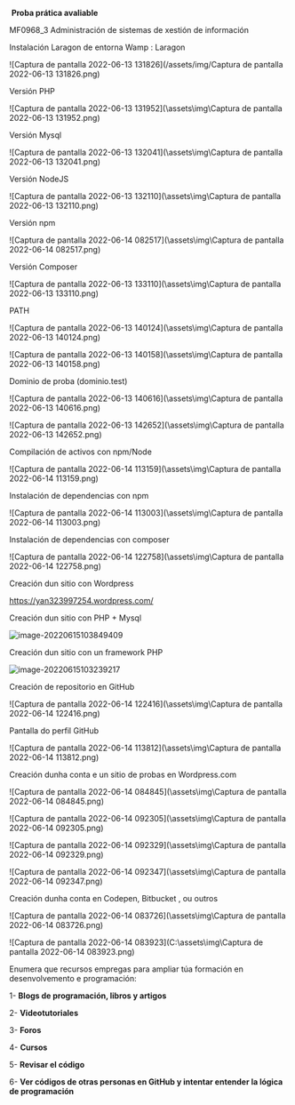 ​                                                                    **Proba prática avaliable**

MF0968_3 Administración de sistemas de xestión de información

Instalación Laragon de entorna Wamp : Laragon

![Captura de pantalla 2022-06-13 131826](/assets/img/Captura de pantalla 2022-06-13 131826.png)



Versión PHP

![Captura de pantalla 2022-06-13 131952](\assets\img\Captura de pantalla 2022-06-13 131952.png)

Versión Mysql

![Captura de pantalla 2022-06-13 132041](\assets\img\Captura de pantalla 2022-06-13 132041.png)



Versión NodeJS

![Captura de pantalla 2022-06-13 132110](\assets\img\Captura de pantalla 2022-06-13 132110.png)



Versión npm



![Captura de pantalla 2022-06-14 082517](\assets\img\Captura de pantalla 2022-06-14 082517.png)





Versión Composer

![Captura de pantalla 2022-06-13 133110](\assets\img\Captura de pantalla 2022-06-13 133110.png)

PATH

![Captura de pantalla 2022-06-13 140124](\assets\img\Captura de pantalla 2022-06-13 140124.png)



![Captura de pantalla 2022-06-13 140158](\assets\img\Captura de pantalla 2022-06-13 140158.png)



Dominio de proba (dominio.test)



![Captura de pantalla 2022-06-13 140616](\assets\img\Captura de pantalla 2022-06-13 140616.png)





![Captura de pantalla 2022-06-13 142652](\assets\img\Captura de pantalla 2022-06-13 142652.png)





Compilación de activos con npm/Node

![Captura de pantalla 2022-06-14 113159](\assets\img\Captura de pantalla 2022-06-14 113159.png)

Instalación de dependencias con npm

![Captura de pantalla 2022-06-14 113003](\assets\img\Captura de pantalla 2022-06-14 113003.png)

Instalación de dependencias con composer

![Captura de pantalla 2022-06-14 122758](\assets\img\Captura de pantalla 2022-06-14 122758.png)



Creación dun sitio con Wordpress

https://yan323997254.wordpress.com/





Creación dun sitio con PHP + Mysql

![image-20220615103849409](C:\Users\Usuario\AppData\Roaming\Typora\typora-user-images\image-20220615103849409.png)







Creación dun sitio con un framework PHP

![image-20220615103239217](\Users\Usuario\AppData\Roaming\Typora\typora-user-images\image-20220615103239217.png)





Creación de repositorio en GitHub  

![Captura de pantalla 2022-06-14 122416](\assets\img\Captura de pantalla 2022-06-14 122416.png)



Pantalla do perfil GitHub

![Captura de pantalla 2022-06-14 113812](\assets\img\Captura de pantalla 2022-06-14 113812.png)



Creación dunha conta e un sitio de probas en Wordpress.com

![Captura de pantalla 2022-06-14 084845](\assets\img\Captura de pantalla 2022-06-14 084845.png)







![Captura de pantalla 2022-06-14 092305](\assets\img\Captura de pantalla 2022-06-14 092305.png)

![Captura de pantalla 2022-06-14 092329](\assets\img\Captura de pantalla 2022-06-14 092329.png)

![Captura de pantalla 2022-06-14 092347](\assets\img\Captura de pantalla 2022-06-14 092347.png)



Creación dunha conta en Codepen, Bitbucket , ou outros 



![Captura de pantalla 2022-06-14 083726](\assets\img\Captura de pantalla 2022-06-14 083726.png)





![Captura de pantalla 2022-06-14 083923](C:\assets\img\Captura de pantalla 2022-06-14 083923.png)

Enumera que recursos empregas para ampliar túa formación en desenvolvemento e programación:



1- **Blogs de programación, libros y artigos**

2- **Videotutoriales**

3- **Foros**

4- **Cursos**

5- **Revisar el código**

6- **Ver códigos de otras personas en GitHub y intentar entender la lógica de programación**


